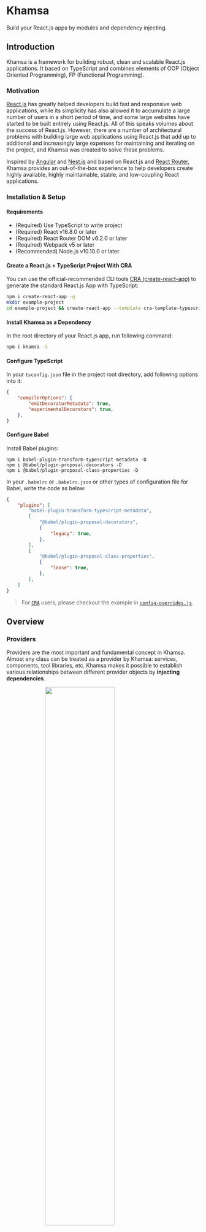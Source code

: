 # Khamsa

Build your React.js apps by modules and dependency injecting.

## Introduction

Khamsa is a framework for building robust, clean and scalable React.js applications. It based on TypeScript and combines elements of OOP (Object Oriented Programming), FP (Functional Programming).

### Motivation

[React.js](https://reactjs.org) has greatly helped developers build fast and responsive web applications, while its simplicity has also allowed it to accumulate a large number of users in a short period of time, and some large websites have started to be built entirely using React.js. All of this speaks volumes about the success of React.js. However, there are a number of architectural problems with building large web applications using React.js that add up to additional and increasingly large expenses for maintaining and iterating on the project, and Khamsa was created to solve these problems.

Inspired by [Angular](https://angular.io) and [Nest.js](https://nestjs.com/) and based on React.js and [React Router](https://reactrouter.com/), Khamsa provides an out-of-the-box experience to help developers create highly available, highly maintainable, stable, and low-coupling React applications.

### Installation & Setup

#### Requirements

- (Required) Use TypeScript to write project
- (Required) React v16.8.0 or later
- (Required) React Router DOM v6.2.0 or later
- (Required) Webpack v5 or later
- (Recommended) Node.js v10.10.0 or later

#### Create a React.js + TypeScript Project With CRA

You can use the official-recommended CLI tools [CRA (create-react-app)](https://create-react-app.dev/) to generate the standard React.js App with TypeScript:

```bash
npm i create-react-app -g
mkdir example-project
cd example-project && create-react-app --template cra-template-typescript
```

#### Install Khamsa as a Dependency

In the root directory of your React.js app, run following command:

```bash
npm i khamsa -S
```

#### Configure TypeScript

In your `tsconfig.json` file in the project root directory, add following options into it:

```json
{
    "compilerOptions": {
        "emitDecoratorMetadata": true,
        "experimentalDecorators": true,
    },
}
```

#### Configure Babel

Install Babel plugins:

```
npm i babel-plugin-transform-typescript-metadata -D
npm i @babel/plugin-proposal-decorators -D
npm i @babel/plugin-proposal-class-properties -D
```

In your `.babelrc` or `.babelrc.json` or other types of configuration file for Babel, write the code as below:

```json
{
    "plugins": [
        "babel-plugin-transform-typescript-metadata",
        [
            "@babel/plugin-proposal-decorators",
            {
                "legacy": true,
            },
        ],
        [
            "@babel/plugin-proposal-class-properties",
            {
                "loose": true,
            },
        ],
    ]
}
```

> For [`CRA`](https://create-react-app.dev/) users, please checkout the example in [`config-overrides.js`](examples/config-overrides.js).

## Overview

### Providers

Providers are the most important and fundamental concept in Khamsa. Almost any class can be treated as a provider by Khamsa: services, components, tool libraries, etc. Khamsa makes it possible to establish various relationships between different provider objects by **injecting dependencies**.

<img src="docs/images/providers.png" width="60%" style="display: block; margin: 0 auto;" />

As you can see in the image above, each provider can depend on another provider by passing parameters with the provider class as a type annotation in the constructor. With the Khamsa runtime, these type annotation-based provider parameters will be instantiated and made available when the web application starts.

### Components

**Components are also a type of provider**. Like normal providers, any provider (including components) can be injected into a component as a dependency, and similarly, a component can be injected into any provider as a dependency.

<img src="docs/images/components.png" width="60%" style="display: block; margin: 0 auto;" />

A view is a special component that is considered the carrier of a page in Khamsa. It can define routing paths, lazy loading fallbacks, and other options that are not supported by the component.

### Modules

A module is a class annotated with a `@Module()` decorator. The `@Module()` decorator provides metadata that Khamsa makes use of to organize the application structure.

<img src="docs/images/modules.png" width="60%" style="display: block; margin: 0 auto;" />

When a Khamsa instance is to be initialized, one and only one module, called the **root module**, must be provided as the entry module for the application built by Khamsa.

## Usages

### Create a Provider

The following example shows how to create a provider:

```TypeScript
// demo.service.ts

import { Injectable } from 'khamsa';

@Injectable()
export class DemoService {}
```

Is it unimaginably easy? Yes, that's all the things you should do to create a Provider.

If you want to use other providers as dependencies to be injected, you should declare them in as formal parameters:

```TypeScript
// demo.service.ts

import { Injectable } from 'khamsa';
import { FooService } from '../foo/foo.service';

@Injectable()
export class DemoService {
    public constructor(
        private readonly fooService: FooService,
    ) {}
}
```

Then you can use `FooService`'s instance in `DemoService` by calling `this.fooService` signature.

### Create a Component

Before creating a component class, a JSX file (TSX for TypeScript) needs to be prepared to describe the structure of the component and the component interaction logic, then decorate a class with the @Component decorator and bring in the previous JSX/TSX file:

```ts
// foo.component.ts

import Foo from './Foo';

@Component({
    component: Foo,
})
export class FooComponent {}
```

#### Dependency Injecting

Injecting dependency could be a little different from providers. You should specify the `declarations` parameter for `@Component` decorator. It is an array that includes the classes which the component class depends on:

```ts
// foo.component.ts

@Component({
    component: Foo,
    declarations: [
        FooService,
        BarService,
        BarComponent,
    ],
})
export class FooComponent {}
```

in the JSX/TSX file, you can deconstruct a property named `declarations` and use the `get` methods in it to use your injected providers:

```tsx
// Foo.tsx

import {
    FC,
    PropsWithChildren,
} from 'react';
import { InjectedComponentProps } from 'khamsa';
import { BarComponent } from '../bar/bar.component';
import { FooService } from '../foo/foo.service';
import { BarService } from '../bar/bar.service';

export default Foo: FC<PropsWithChildren<InjectedComponentProps>> = ({ declarations }) => {
    const Bar = declarations.get<FC<PropsWithChildren>>(BarComponent);
    const fooService = declarations.get<FooService>(FooService);
    const barService = declarations.get<BarService>(BarService);
}
```

Or use can use top-level API `getContainer` to get the providers:

```tsx
// Foo.tsx

import { FC } from 'react';
import { getContainer } from 'khamsa';
import { BarComponent } from '../bar/bar.component';
import { FooService } from '../foo/foo.service';
import { BarService } from '../bar/bar.service';

export default Foo: FC = () => {
    // pass the functional component to `getContainer` method
    const container = getContainer(Foo);
    const Bar = container.get<FC<PropsWithChildren>>(BarComponent);
    const fooService = container.get<FooService>(FooService);
    const barService = container.get<BarService>(BarService);
}
```

> In the next major distribution, getting dependencies from `props.declarations` will not be supported any more.

#### `forwardContainer`

Khamsa provides a top-level API called `forwardContainer` to help you obtain references to containers when using [React HOC](https://reactjs.org/docs/higher-order-components.html):

```tsx
// Foo.tsx

import {
    FC,
    memo,
} from 'react';
import { forwardContainer } from 'khamsa';
import { BarComponent } from '../bar/bar.component';
import { FooService } from '../foo/foo.service';
import { BarService } from '../bar/bar.service';

const Foo: FC = forwardContainer(({ props, container }) => {
    const Bar = container.get<FC<PropsWithChildren>>(BarComponent);
    const fooService = container.get<FooService>(FooService);
    const barService = container.get<BarService>(BarService);
});

export default memo(Foo);
```

#### Lazy Load

Khamsa supports lazy load based on React's [`.lazy`](https://zh-hans.reactjs.org/docs/code-splitting.html#reactlazy) and [`Suspense`](https://reactjs.org/docs/react-api.html#reactsuspense):

```ts
// foo.component.ts

import { lazy } from 'react';

@Component({
    component: lazy(() => import('./Foo')),
})
export class FooComponent {}
```

#### Error Boundaries

You can define a custom boundary component for every components in Khamsa:

```tsx
// FooBoundary.tsx

import {
    FC,
    useEffect,
} from 'react';

const FooBoundary: FC = () => {
    useEffect(() => {
        throw new Error('Error thrown');
    }, []);

    return (<>Boundary test</>);
};

export default FooBoundary;
```

```tsx
// foo-boundary.component.tsx

import { Component } from 'khamsa';
import {
    ErrorBoundary,
    ErrorBoundaryPropsWithFallback,
} from 'react-error-boundary';
import FooBoundary from './FooBoundary';
import { PropsWithChildren } from 'react';

@Component({
    component: FooBoundary,
    boundaryComponent: (props: PropsWithChildren<ErrorBoundaryPropsWithFallback>) => {
        return (
            <ErrorBoundary fallback={<pre>ERROR CAUGHT</pre>}>
                {props.children}
            </ErrorBoundary>
        );
    },
})
export class FooBoundaryComponent {}
```

The definition of `@Component`'s parameters are like below:

- `component?: React.FC` - the React component declaration
- `factory?: (forwardRef: FactoryForwardRef) => React.FC<P> | React.ExoticComponent<P>` - the component factory, it passes a `forwardRef` method to inject dependencies into component witch would be returned by the `factory` function. When `component` and `factory` are all set, `factory` will take the higher priority
- `declarations?: Array<Type>` - the provider classes depended by current component
- `elementProps?: any` - props for current view's React component
- `suspenseFallback?: boolean | null | React.ReactChild | React.ReactFragment | React.ReactPortal` - the value of `fallback` property for `React.Suspense`

### Create a Module

Module is also a normal class with a `@Module` decorator:

```TypeScript
// demo.module.ts

import { Module } from 'khamsa';

@Module()
export class DemoModule {}
```

#### Export & Import

Here is an example of using imports and exports to share providers between modules:

```
.
└── src/
    └── modules/
        ├── foo/
        │   ├── foo.module.ts
        │   └── foo.service.ts
        └── bar/
            ├── bar.module.ts
            └── bar.service.ts
```

`foo.service.ts` is a provider for the `FooModule`, which is declared and exported by the `FooModule`:

```ts
// foo.service.ts

@Injectable()
export class FooService {
    public sayFooHello() {
        console.log('Greets from FooService!');
    }
}
```

```ts
// foo.module.ts

@Module({
    providers: [
        FooService,
    ],
    exports: [
        FooService,
    ],
})
export class FooModule {}
```

Now, the `BarService` in the `BarModule` wants to have access to the `sayFooHello` method in the `FooService`, so the `FooModule` can be brought in via the imports option in `bar.module.ts`:

```ts
// bar.module.ts

@Module({
    imports: [
        FooModule,
    ],
    providers: [
        BarService,
    ],
})
export class BarModule {}
```

Next, the `BarService` in `bar.service.ts` can pass the `FooService` as a type annotation with one parameter into the constructor:

```ts
// bar.service.ts

@Injectable()
export class BarService {
    public constructor(
        private readonly fooService: FooService,
    ) {}

    public sayBarHello() {
        console.log('Greets from BarService!');
        this.fooService.sayFooHello();
    }
}
```

#### Code Splitting When Importing Modules

With Webpack 5's [code splitting](https://webpack.js.org/guides/code-splitting/) feature, Khamsa will also split your code when you use dynamic imports to import modules:

```ts
// bar.module.ts

@Module({
    imports: [
        import('../foo/foo.module').then(({ FooModule }) => FooModule),
    ],
    providers: [
        BarService,
    ],
})
export class BarModule {}
```

#### Configuring Routes

Following the previous example, now the project looks like this:

```
.
└── src/
    └── modules/
        ├── foo/
        │   ├── foo.module.ts
        │   ├── foo.service.ts
        │   ├── foo.component.ts
        │   └── Foo.tsx
        └── bar/
            ├── bar.module.ts
            └── bar.service.ts
```

You should add `routes` option to `@Module`:

```ts
// foo.module.ts

@Module({
    components: [
        FooComponent,
    ],
    providers: [
        FooService,
    ],
    exports: [
        FooService,
    ],
    routes: [
        {
            path: 'foo',
            useComponentClass: FooComponent,
        },
    ],
})
export class FooModule {}
```

Khamsa will parse the route config and get a path of `/foo` who renders `Foo.tsx`.

You can also use a module class to configure the routes by passing `useModuleClass` option. Now the project looks like this:

```
.
└── src/
    └── modules/
        ├── foo/
        │   ├── foo.module.ts
        │   ├── foo.service.ts
        │   ├── foo.component.ts
        │   └── Foo.tsx
        ├── bar/
        │   ├── bar.module.ts
        │   └── bar.service.ts
        └── baz/
            ├── baz.module.ts
            ├── baz.service.ts
            ├── baz-child.component.ts
            ├── BazChild.tsx
            ├── baz.component.ts
            └── Baz.tsx
```

The `baz.module.ts`'s definition looks like this:

```ts
// baz.module.ts

@Module({
    components: [
        BazComponent,
        BazChildComponent,
    ],
    providers: [
        BazService,
    ],
    exports: [
        BazComponent,
        BazChildComponent,
        BazService,
    ],
    routes: [
        {
            path: 'baz',
            useComponentClass: BazComponent,
            children: [
                {
                    path: 'child',
                    useComponentClass: BazChildComponent,
                },
            ],
        },
    ],
})
export class BazModule {}
```

and the `foo.module.ts`'s content:

```ts
// foo.module.ts

@Module({
    imports: [
        BazModule,
    ],
    components: [
        FooComponent,
    ],
    providers: [
        FooService,
    ],
    exports: [
        FooService,
    ],
    routes: [
        {
            path: 'foo',
            useComponentClass: FooComponent,
            children: [
                {
                    useModuleClass: BazModule,
                },
            ],
        },
    ],
})
export class FooModule {}
```

Khamsa will parse it into `/foo`, `/foo/baz` and `/foo/baz/child` routes.

The `@Module()` decorator takes a single object as parameter whose properties describe the module:

- `imports: Array<Module>` - the list of imported modules that export the providers which are required in this module
- `providers: Array<Provider>` - the list of providers that the module hosts, which could probably be used by other modules
- `components: Array<Component>` - the list of components provided by current module
- `exports: Array<Provider>` - the subset of `providers` that are provided by this module and should be available in other modules which import this module
- `routes: Array<RouteOptionItem>` - the list of routes provided by current module

The definition of `RouteOptionItem` is like below:

- `path: string` - (required) defines the route that the view matches, must be an absolute path
- `useComponentClass?: Type` - the provider who carries the component class
- `useModuleClass?: Type` - the provider who carries a module class with routes config
- `caseSensitive?: boolean` - defines the route matcher should use case-sensitive mode or not
- `index?: number` - specify if current view is an indexed route

### Use Root Module to Create an App

See [this code](examples/src/index.tsx) to get detailed information of how to create a React.js App by Khamsa.

## Participate in Project Development

Getting involved in the development of Khamsa is welcomed. But before that, please read the [Code of Conduct](CODE_OF_CONDUCT.md) of Khamsa. You can also read [this doc](.github/CONTRIBUTING.md) to get more information about contribute your code into this repository.

> Before starting working on the project, please upgrade your Node.js version to v14.15.0 or later.

## Sponsorship

We accept sponsorship and are committed to spending 100% of all sponsorship money on maintaining Khamsa, including but not limited to purchasing and maintaining the Khamsa documentation domain, servers, and paying stipends to some of our core contributors.

Before initiating a sponsorship, please send an email to [i@lenconda.top](i@lenconda.top) or [prexustech@gmail.com](prexustech@gmail.com) with your name, nationality, credit card (VISA or MasterCard) number, what problem Khamsa has helped you solve (optional), and a thank-you message (optional), etc. After review and approval, we will reply with an email with a payment method that you can complete the sponsorship via this email.

Thank you so much for your support of the Khamsa project and its developers!
